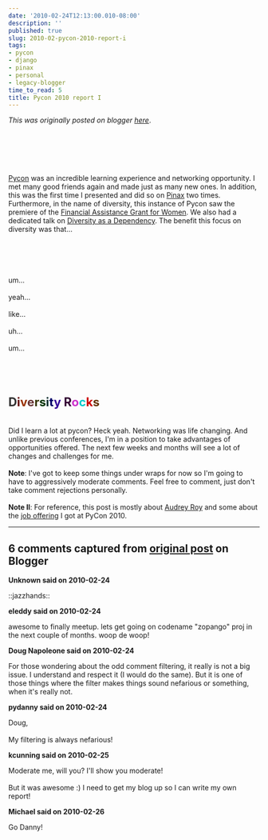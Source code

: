 ```yaml
---
date: '2010-02-24T12:13:00.010-08:00'
description: ''
published: true
slug: 2010-02-pycon-2010-report-i
tags:
- pycon
- django
- pinax
- personal
- legacy-blogger
time_to_read: 5
title: Pycon 2010 report I
---
```


*This was originally posted on blogger [here](https://pydanny.blogspot.com/2010/02/pycon-2010-report-i.html)*.<b></b><br /><div><b><span class="Apple-style-span" style="font-weight: normal;"><b></b></span></b><br /><div><b><span class="Apple-style-span" style="font-weight: normal;"><b><span class="Apple-style-span" style="font-weight: normal;"><b></b></span></b></span></b><br /><div style="display: inline !important;"><b><span class="Apple-style-span" style="font-weight: normal;"><b><span class="Apple-style-span" style="font-weight: normal;"><b><span class="Apple-style-span" style="font-weight: normal;"><b></b></span></b></span></b></span></b><br /><div style="display: inline !important;"><b><span class="Apple-style-span" style="font-weight: normal;"><b><span class="Apple-style-span" style="font-weight: normal;"><b><span class="Apple-style-span" style="font-weight: normal;"><b><span class="Apple-style-span" style="font-weight: normal;"><b></b></span></b></span></b></span></b></span></b><br /><div style="display: inline !important;"><b><span class="Apple-style-span" style="font-weight: normal;"><b><span class="Apple-style-span" style="font-weight: normal;"><b><span class="Apple-style-span" style="font-weight: normal;"><b><span class="Apple-style-span" style="font-weight: normal;"><b><span class="Apple-style-span" style="font-weight: normal;"><b></b></span></b></span></b></span></b></span></b></span></b><br /><div style="display: inline !important;"><b><span class="Apple-style-span" style="font-weight: normal;"><b><span class="Apple-style-span" style="font-weight: normal;"><b><span class="Apple-style-span" style="font-weight: normal;"><b><span class="Apple-style-span" style="font-weight: normal;"><b><span class="Apple-style-span" style="font-weight: normal;"><b><span class="Apple-style-span" style="font-weight: normal;"><a href="http://us.pycon.org/">Pycon</a> was an incredible learning experience and networking opportunity. I met many good friends again and made just as many new ones. In addition, this was the first time I presented and did so on <a href="http://pinaxproject.com/">Pinax</a> two times. Furthermore, in the name of diversity, this instance of Pycon saw the premiere of the <a href="http://us.pycon.org/2010/registration/financial-aid/">Financial Assistance Grant for Women</a>. We also had a dedicated talk on <a href="http://us.pycon.org/2010/conference/schedule/event/77/">Diversity as a Dependency</a>. The benefit this focus on diversity was that...</span></b></span></b></span></b></span></b></span></b></span></b></div></div></div></div></div><div><b><span class="Apple-style-span" style="font-weight: normal;"><b><span class="Apple-style-span" style="font-weight: normal;"><b></b></span></b></span></b><br /><div style="display: inline !important;"><b><span class="Apple-style-span" style="font-weight: normal;"><b><span class="Apple-style-span" style="font-weight: normal;"><b><span class="Apple-style-span" style="font-weight: normal;"><b></b></span></b></span></b></span></b><br /><div style="display: inline !important;"><b><span class="Apple-style-span" style="font-weight: normal;"><b><span class="Apple-style-span" style="font-weight: normal;"><b><span class="Apple-style-span" style="font-weight: normal;"><b><span class="Apple-style-span" style="font-weight: normal;"><b></b></span></b></span></b></span></b></span></b><br /><div style="display: inline !important;"><b><span class="Apple-style-span" style="font-weight: normal;"><b><span class="Apple-style-span" style="font-weight: normal;"><b><span class="Apple-style-span" style="font-weight: normal;"><b><span class="Apple-style-span" style="font-weight: normal;"><b><span class="Apple-style-span" style="font-weight: normal;"><b></b></span></b></span></b></span></b></span></b></span></b><br /><div style="display: inline !important;"><b><span class="Apple-style-span" style="font-weight: normal;"><b><span class="Apple-style-span" style="font-weight: normal;"><b><span class="Apple-style-span" style="font-weight: normal;"><b><span class="Apple-style-span" style="font-weight: normal;"><b><span class="Apple-style-span" style="font-weight: normal;"><b><span class="Apple-style-span" style="font-weight: normal;"><br /></span></b></span></b></span></b></span></b></span></b></span></b></div></div></div></div></div><div><b><span class="Apple-style-span" style="font-weight: normal;"><b><span class="Apple-style-span" style="font-weight: normal;">um...</span></b></span></b></div><div><b><span class="Apple-style-span" style="font-weight: normal;"><b><span class="Apple-style-span" style="font-weight: normal;"><br /></span></b></span></b></div><div><b><span class="Apple-style-span" style="font-weight: normal;"><b><span class="Apple-style-span" style="font-weight: normal;">yeah...</span></b></span></b></div><div><b><span class="Apple-style-span" style="font-weight: normal;"><b><span class="Apple-style-span" style="font-weight: normal;"><br /></span></b></span></b></div><div><b><span class="Apple-style-span" style="font-weight: normal;"><b><span class="Apple-style-span" style="font-weight: normal;">like...</span></b></span></b></div><div><b><span class="Apple-style-span" style="font-weight: normal;"><b><span class="Apple-style-span" style="font-weight: normal;"><br /></span></b></span></b></div><div><b><span class="Apple-style-span" style="font-weight: normal;"><b><span class="Apple-style-span" style="font-weight: normal;">uh...</span></b></span></b></div><div><b><span class="Apple-style-span" style="font-weight: normal;"><b><span class="Apple-style-span" style="font-weight: normal;"><br /></span></b></span></b></div><div><b><span class="Apple-style-span" style="font-weight: normal;"><b><span class="Apple-style-span" style="font-weight: normal;">um...</span></b></span></b></div><div><b><span class="Apple-style-span" style="font-weight: normal;"><b><span class="Apple-style-span" style="font-weight: normal;"><b></b></span></b></span></b><br /><div style="display: inline !important;"><b><span class="Apple-style-span" style="font-weight: normal;"><b><span class="Apple-style-span" style="font-weight: normal;"><b><span class="Apple-style-span" style="font-weight: normal;"><b></b></span></b></span></b></span></b><br /><div style="display: inline !important;"><b><span class="Apple-style-span" style="font-weight: normal;"><b><span class="Apple-style-span" style="font-weight: normal;"><b><span class="Apple-style-span" style="font-weight: normal;"><b><span class="Apple-style-span" style="font-weight: normal;"><b></b></span></b></span></b></span></b></span></b><br /><div style="display: inline !important;"><b><span class="Apple-style-span" style="font-weight: normal;"><b><span class="Apple-style-span" style="font-weight: normal;"><b><span class="Apple-style-span" style="font-weight: normal;"><b><span class="Apple-style-span" style="font-weight: normal;"><b><span class="Apple-style-span" style="font-weight: normal;"><b></b></span></b></span></b></span></b></span></b></span></b><br /><div style="display: inline !important;"><b><span class="Apple-style-span" style="font-weight: normal;"><b><span class="Apple-style-span" style="font-weight: normal;"><b><span class="Apple-style-span" style="font-weight: normal;"><b><span class="Apple-style-span" style="font-weight: normal;"><b><span class="Apple-style-span" style="font-weight: normal;"><b><span class="Apple-style-span" style="font-weight: normal;"><br /></span></b></span></b></span></b></span></b></span></b></span></b></div></div></div></div></div><div><div style="display: inline !important;"><div style="display: inline !important;"><div style="display: inline !important;"><div style="display: inline !important;"><b><span class="Apple-style-span" style="font-weight: normal;"><b><span class="Apple-style-span" style="font-size: x-large;"><span class="Apple-style-span" style="color: #333333;">D</span><span class="Apple-style-span" style="color: #660000;">i</span><span class="Apple-style-span" style="color: #993300;">v</span><span class="Apple-style-span" style="color: #663333;">e</span><span class="Apple-style-span" style="color: #333300;">r</span><span class="Apple-style-span" style="color: #003300;">s<span class="Apple-style-span" style="color: #003333;">i</span></span><span class="Apple-style-span" style="color: #000066;">t</span><span class="Apple-style-span" style="color: #330099;">y </span><span class="Apple-style-span" style="color: #330033;">R</span><span class="Apple-style-span" style="color: #cc33cc;">o</span><span class="Apple-style-span" style="color: #00cccc;">c</span><span class="Apple-style-span" style="color: #cc0000;">k</span><span class="Apple-style-span" style="color: #663300;">s</span></span></b></span></b></div></div></div></div></div></div><br /><div><div><br /></div><div>Did I learn a lot at pycon? Heck yeah. Networking was life changing. And unlike previous conferences, I'm in a position to take advantages of opportunities offered. The next few weeks and months will see a lot of changes and challenges for me. </div><div><br /></div><div><b>Note</b>: I've got to keep some things under wraps for now so I'm going to have to aggressively moderate comments. Feel free to comment, just don't take comment rejections personally.<br /><br /><b>Note II</b>: For reference, this post is mostly about <a href="http://pydanny.blogspot.com/2011/05/i-love-this-girl.html">Audrey Roy</a> and some about the <a href="http://revsys.com/">job offering</a> I got at PyCon 2010.</div></div>

---

## 6 comments captured from [original post](https://pydanny.blogspot.com/2010/02/pycon-2010-report-i.html) on Blogger

**Unknown said on 2010-02-24**

::jazzhands::

**eleddy said on 2010-02-24**

awesome to finally meetup. lets get going on codename &quot;zopango&quot; proj in the next couple of months. woop de woop!

**Doug Napoleone said on 2010-02-24**

For those wondering about the odd comment filtering, it really is not a big issue. I understand and respect it (I would do the same). But it is one of those things where the filter makes things sound nefarious or something, when it's really not.

**pydanny said on 2010-02-24**

Doug,<br /><br />My filtering is always nefarious!

**kcunning said on 2010-02-25**

Moderate me, will you? I'll show you moderate!<br /><br />But it was awesome :) I need to get my blog up so I can write my own report!

**Michael said on 2010-02-26**

Go Danny!


